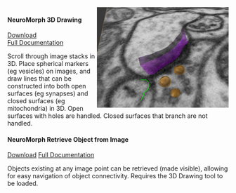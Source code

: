 <img src="annotations.png" width="300" align="right">

#### NeuroMorph 3D Drawing   
[Download](http://raw.githubusercontent.com/ajorstad/NeuroMorph/master/NeuroMorph_3D_Drawing/NeuroMorph_3D_Drawing.py)  
[Full Documentation](https://wiki.blender.org/index.php/Extensions:2.6/Py/Scripts/NeuroMorph/3D_Drawing)

Scroll through image stacks in 3D. Place spherical markers (eg vesicles) on images, and draw lines that can be constructed into both open surfaces (eg synapses) and closed surfaces (eg mitochondria) in 3D. Open surfaces with holes are handled. Closed surfaces that branch are not handled.

#### NeuroMorph Retrieve Object from Image   
[Download](http://raw.githubusercontent.com/ajorstad/NeuroMorph/master/NeuroMorph_3D_Drawing/NeuroMorph_Retrieve_Object_from_Image.py)
[Full Documentation](https://wiki.blender.org/index.php/Extensions:2.6/Py/Scripts/NeuroMorph/3D_Drawing)

Objects existing at any image point can be retrieved (made visible), allowing for easy navigation of object connectivity. Requires the 3D Drawing tool to be loaded.
